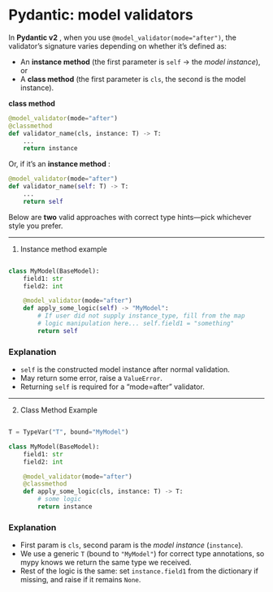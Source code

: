 # Pydantic: model validators


In **Pydantic v2** , when you use `@model_validator(mode="after")`, the validator’s signature varies depending on whether it’s defined as: 

- An **instance method**  (the first parameter is `self` → the *model instance*), or
- A **class method**  (the first parameter is `cls`, the second is the model instance).

**class method**

```python
@model_validator(mode="after")
@classmethod
def validator_name(cls, instance: T) -> T:
    ...
    return instance
```
Or, if it’s an **instance method** :

```python
@model_validator(mode="after")
def validator_name(self: T) -> T:
    ...
    return self
```

Below are **two**  valid approaches with correct type hints—pick whichever style you prefer.

---

1) Instance method example

```python

class MyModel(BaseModel):
    field1: str
    field2: int

    @model_validator(mode="after")
    def apply_some_logic(self) -> "MyModel":
        # If user did not supply instance_type, fill from the map
        # logic manipulation here... self.field1 = "something"
        return self
```

### Explanation 
 
- `self` is the constructed model instance after normal validation.
- May return some error, raise a `ValueError`.
- Returning `self` is required for a “mode=after” validator.

---

2) Class Method  Example

```python

T = TypeVar("T", bound="MyModel")

class MyModel(BaseModel):
    field1: str
    field2: int

    @model_validator(mode="after")
    @classmethod
    def apply_some_logic(cls, instance: T) -> T:
        # some logic
        return instance
```

### Explanation 
 
- First param is `cls`, second param is the *model instance* (`instance`).
- We use a generic `T` (bound to `"MyModel"`) for correct type annotations, so mypy knows we return the same type we received.
- Rest of the logic is the same: set `instance.field1` from the dictionary if missing, and raise if it remains `None`.
